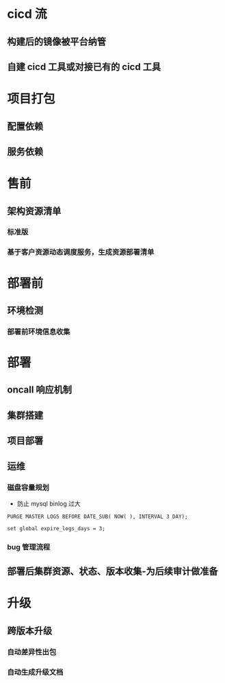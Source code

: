 
# cicd 流

## 构建后的镜像被平台纳管

## 自建 cicd 工具或对接已有的  cicd 工具

# 项目打包

## 配置依赖

## 服务依赖

# 售前

## 架构资源清单

### 标准版

### 基于客户资源动态调度服务，生成资源部署清单

# 部署前

## 环境检测

### 部署前环境信息收集

# 部署

## oncall 响应机制

## 集群搭建

## 项目部署

## 运维

### 磁盘容量规划

- 防止 mysql binlog 过大

```
PURGE MASTER LOGS BEFORE DATE_SUB( NOW( ), INTERVAL 3 DAY);

set global expire_logs_days = 3;
```


### bug 管理流程

## 部署后集群资源、状态、版本收集-为后续审计做准备

# 升级

## 跨版本升级

### 自动差异性出包

### 自动生成升级文档
